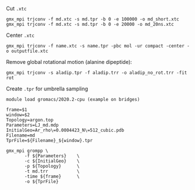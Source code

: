Cut `.xtc`
```
gmx_mpi trjconv -f md.xtc -s md.tpr -b 0 -e 100000 -o md_short.xtc
gmx_mpi trjconv -f md.xtc -s md.tpr -b 0 -e 20000 -o md_20ns.xtc
```

Center `.xtc`
```
gmx_mpi trjconv -f name.xtc -s name.tpr -pbc mol -ur compact -center -o outputfile.xtc
```

Remove global rotational motion (alanine dipeptide):
```
gmx_mpi trjconv -s aladip.tpr -f aladip.trr -o aladip_no_rot.trr -fit rot
```

Create `.tpr` for umbrella sampling
```
module load gromacs/2020.2-cpu (example on bridges)
  
frame=$1
window=$2
Topology=argon.top
Parameters=LJ_md.mdp
InitialGeo=Ar_rho\=0.0004423_N\=512_cubic.pdb
Filename=md
TprFile=${Filename}_${window}.tpr

gmx_mpi grompp \
       -f ${Parameters}    \
       -c ${InitialGeo}    \
       -p ${Topology}      \
       -t md.trr           \
       -time ${frame}      \
       -o ${TprFile}
```
